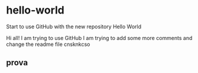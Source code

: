 # hello-world
Start to use GitHub with the new repository Hello World

Hi all!
I am trying to use GitHub 
I am trying to add some more comments and change the readme file
cnsknkcso

prova
------
